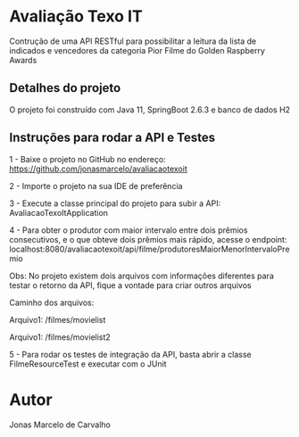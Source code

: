 # Avaliação Texo IT

Contrução de uma API RESTful para possibilitar a leitura da lista de indicados e vencedores
da categoria Pior Filme do Golden Raspberry Awards

## Detalhes do projeto
O projeto foi construído com Java 11, SpringBoot 2.6.3 e banco de dados H2

## Instruções para rodar a API e Testes

1 - Baixe o projeto no GitHub no endereço: https://github.com/jonasmarcelo/avaliacaotexoit

2 - Importe o projeto na sua IDE de preferência

3 - Execute a classe principal do projeto para subir a API: AvaliacaoTexoItApplication

4 - Para obter o produtor com maior intervalo entre dois prêmios consecutivos, e o que
obteve dois prêmios mais rápido, acesse o endpoint: localhost:8080/avaliacaotexoit/api/filme/produtoresMaiorMenorIntervaloPremio

Obs: No projeto existem dois arquivos com informações diferentes para testar o retorno da API, fique a vontade para criar outros arquivos

Caminho dos arquivos:

Arquivo1: /filmes/movielist

Arquivo1: /filmes/movielist2

5 - Para rodar os testes de integração da API, basta abrir a classe FilmeResourceTest e executar com o JUnit

# Autor
Jonas Marcelo de Carvalho







